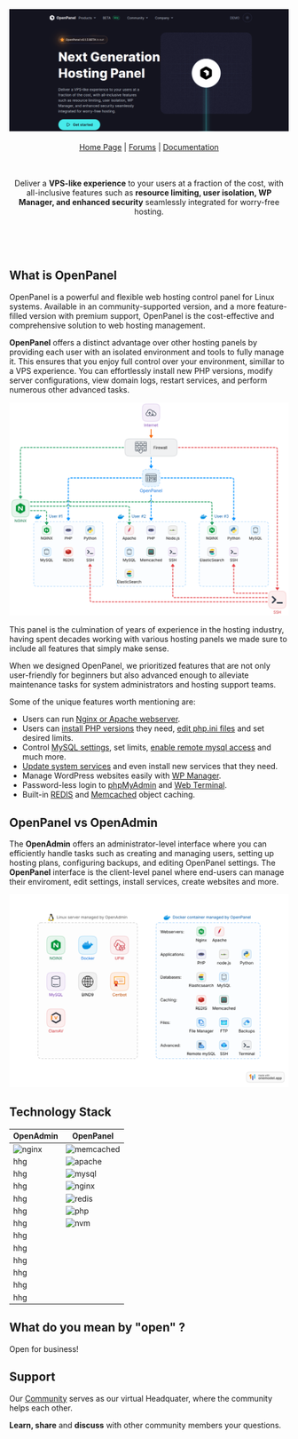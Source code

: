 <div align="center">
<a href="https://openpanel.co/">
    <img alt="website" src="/documentation/static/img/openpanel_social.png">
</a>
  
<br/>
<br/>

<div align="center">
    <a href="https://openpanel.co">Home Page</a> |
    <a href="https://community.openpanel.co/">Forums</a> |
    <a href="https://openpanel.co/docs/admin/intro/">Documentation</a>
</div>
</div>

<br/>
<br/>

<div align="center"> 
    
Deliver a <strong>VPS-like experience</strong> to your users at a fraction of the cost, with all-inclusive features such as <strong>resource limiting, user isolation, WP Manager, and enhanced security</strong> seamlessly integrated for worry-free hosting.

<br />
<br />

</div>
<br/>

## What is OpenPanel

OpenPanel is a powerful and flexible web hosting control panel for Linux systems. Available in an community-supported version, and a more feature-filled version with premium support, OpenPanel is the cost-effective and comprehensive solution to web hosting management.

**OpenPanel** offers a distinct advantage over other hosting panels by providing each user with an isolated environment and tools to fully manage it. This ensures that you enjoy full control over your environment, simillar to a VPS experience. You can effortlessly install new PHP versions, modify server configurations, view domain logs, restart services, and perform numerous other advanced tasks.

[![openpanel scheme](/documentation/static/img/admin/openpanel_scheme.png)](https://openpanel.co/docs/panel/intro/)

This panel is the culmination of years of experience in the hosting industry, having spent decades working with various hosting panels we made sure to include all features that simply make sense.

When we designed OpenPanel, we prioritized features that are not only user-friendly for beginners but also advanced enough to alleviate maintenance tasks for system administrators and hosting support teams.

Some of the unique features worth mentioning are:

- Users can run [Nginx or Apache webserver](https://openpanel.co/docs/admin/plans/hosting_plans/#list-hosting-plans).
- Users can [install PHP versions](https://openpanel.co/docs/panel/advanced/server_settings#install-php-version) they need, [edit php.ini files](https://openpanel.co/docs/panel/advanced/server_settings#phpini-editor) and set desired limits.
- Control [MySQL settings](https://openpanel.co/docs/panel/advanced/server_settings#mysql-settings), set limits, [enable remote mysql access](https://openpanel.co/docs/panel/databases/remote) and much more.
- [Update system services](https://openpanel.co/docs/panel/advanced/server_settings#service-status) and even install new services that they need.
- Manage WordPress websites easily with [WP Manager](https://openpanel.co/docs/panel/applications/wordpress).
- Password-less login to [phpMyAdmin](https://openpanel.co/docs/panel/databases/phpmyadmin) and [Web Terminal](https://openpanel.co/docs/panel/advanced/terminal).
- Built-in [REDIS](https://openpanel.co/docs/panel/caching/Redis) and [Memcached](https://openpanel.co/docs/panel/caching/Memcached) object caching.

## OpenPanel vs OpenAdmin


The **OpenAdmin** offers an administrator-level interface where you can efficiently handle tasks such as creating and managing users, setting up hosting plans, configuring backups, and editing OpenPanel settings.
The **OpenPanel** interface is the client-level panel where end-users can manage their enviroment, edit settings, install services, create websites and more.

[![openpanel-vs-openadmin](/documentation/static/img/admin/openpanel_vs_openadmin.svg)](https://openpanel.co/docs/admin/intro/)



## Technology Stack


| OpenAdmin |  OpenPanel |
|------------------|---|
|         ![nginx](https://img.shields.io/badge/Nginx-1.22--1.26-blue?logo=nginx&logoColor=white)         |  ![memcached](https://img.shields.io/badge/Memcached-1.4--1.6-blue) |
|           hhg       | ![apache](https://img.shields.io/badge/Apache-2.4-7aba03?logo=apache&logoColor=white)  |
|           hhg       |  ![mysql](https://img.shields.io/badge/MySQL-5.5--8.2-blue?logo=mysql&logoColor=white)  |
|           hhg       |  ![nginx](https://img.shields.io/badge/Nginx-1.22--1.26-blue?logo=nginx&logoColor=white) |
|           hhg       | ![redis](https://img.shields.io/badge/Redis-3.0--7.2-blue?logo=redis&logoColor=white)  |
|           hhg       |  ![php](https://img.shields.io/badge/PHP-5.4--8.3-blue?logo=php&logoColor=white) |
|           hhg       |  ![nvm](https://img.shields.io/badge/NVM-1.1.12-7aba03?logo=node.js&logoColor=white) |
|           hhg       |   |
|           hhg       |   |
|           hhg       |   |
|           hhg       |   |
|           hhg       |   |
|           hhg       |   |



## What do you mean by "open" ?

Open for business!

## Support

Our [Community](https://community.openpanel.co/) serves as our virtual Headquater, where the community helps each other.

**Learn, share** and **discuss** with other community members your questions.
